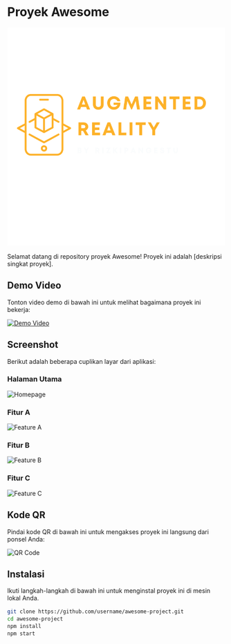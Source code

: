 # Proyek Awesome

![Project Logo](assets2/logoarrizki.png)

Selamat datang di repository proyek Awesome! Proyek ini adalah [deskripsi singkat proyek].

## Demo Video

Tonton video demo di bawah ini untuk melihat bagaimana proyek ini bekerja:

[![Demo Video](https://img.youtube.com/vi/bQGo939faqs/0.jpg)](https://youtu.be/bQGo939faqs)

## Screenshot

Berikut adalah beberapa cuplikan layar dari aplikasi:

### Halaman Utama
![Homepage](path/to/screenshot1.png)

### Fitur A
![Feature A](path/to/screenshot2.png)

### Fitur B
![Feature B](path/to/screenshot3.png)

### Fitur C
![Feature C](path/to/screenshot4.png)

## Kode QR

Pindai kode QR di bawah ini untuk mengakses proyek ini langsung dari ponsel Anda:

![QR Code](path/to/qrcode.png)

## Instalasi

Ikuti langkah-langkah di bawah ini untuk menginstal proyek ini di mesin lokal Anda.

```bash
git clone https://github.com/username/awesome-project.git
cd awesome-project
npm install
npm start

